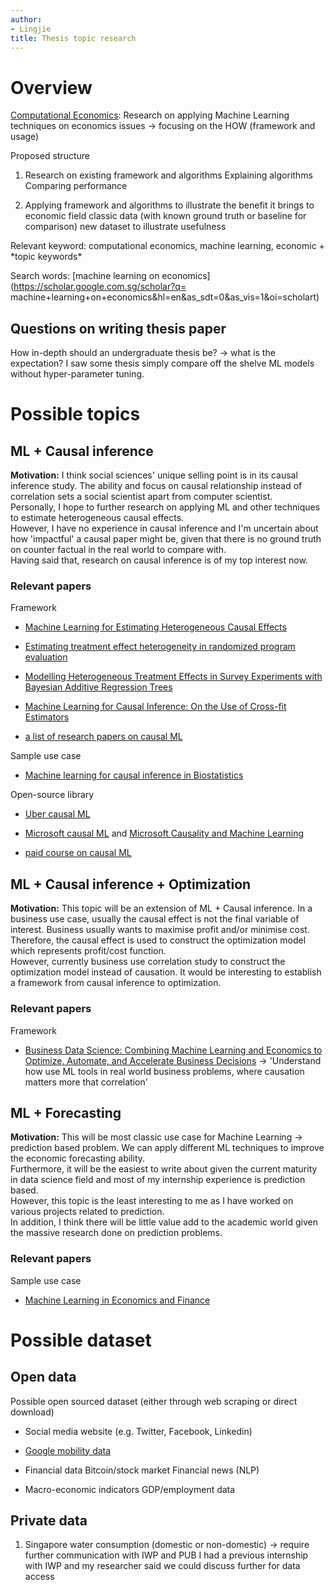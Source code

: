 ```yaml
---
author:
- Lingjie
title: Thesis topic research
---
```


# Overview

[Computational Economics](https://www.springer.com/journal/10614):
Research on applying Machine Learning techniques on economics issues
$\rightarrow$ focusing on the HOW (framework and usage)

Proposed structure

1.  Research on existing framework and algorithms Explaining algorithms
    Comparing performance

2.  Applying framework and algorithms to illustrate the benefit it
    brings to economic field classic data (with known ground truth or
    baseline for comparison) new dataset to illustrate usefulness

Relevant keyword: computational economics, machine learning, economic +
\*topic keywords\*

Search words: [machine learning on
economics](https://scholar.google.com.sg/scholar?q=
    machine+learning+on+economics&hl=en&as_sdt=0&as_vis=1&oi=scholart)

## Questions on writing thesis paper

How in-depth should an undergraduate thesis be? $\rightarrow$ what is
the expectation? I saw some thesis simply compare off the shelve ML
models without hyper-parameter tuning.

# Possible topics

## ML + Causal inference

**Motivation:** I think social sciences' unique selling point is in its
causal inference study. The ability and focus on causal relationship
instead of correlation sets a social scientist apart from computer
scientist.\
Personally, I hope to further research on applying ML and other
techniques to estimate heterogeneous causal effects.\
However, I have no experience in causal inference and I'm uncertain
about how 'impactful' a causal paper might be, given that there is no
ground truth on counter factual in the real world to compare with.\
Having said that, research on causal inference is of my top interest
now.

### Relevant papers

Framework

-   [Machine Learning for Estimating Heterogeneous Causal
    Effects](https://ideas.repec.org/p/ecl/stabus/3350.html)

-   [Estimating treatment effect heterogeneity in randomized program
    evaluation](https://imai.fas.harvard.edu/research/files/svm.pdf)

-   [Modelling Heterogeneous Treatment Effects in Survey Experiments
    with Bayesian Additive Regression
    Trees](https://academic.oup.com/poq/article-abstract/76/3/491/1893905)

-   [Machine Learning for Causal Inference: On the Use of Cross-fit
    Estimators](https://oce-ovid-com.libproxy1.nus.edu.sg/article/00001648-202105000-00012/HTML)

-   [a list of research papers on causal
    ML](https://github.com/jvpoulos/causal-ml)

Sample use case

-   [Machine learning for causal inference in
    Biostatistics](https://academic-oup-com.libproxy1.nus.edu.sg/biostatistics/article/21/2/336/5631847)

Open-source library

-   [Uber causal ML](https://github.com/uber/causalml)

-   [Microsoft causal ML](https://github.com/microsoft/EconML) and
    [Microsoft Causality and Machine
    Learning](https://www.microsoft.com/en-us/research/group/causal-inference/)

-   [paid course on causal
    ML](https://www.altdeep.ai/p/causal-ml-minicourse)

## ML + Causal inference + Optimization

**Motivation:** This topic will be an extension of ML + Causal
inference. In a business use case, usually the causal effect is not the
final variable of interest. Business usually wants to maximise profit
and/or minimise cost. Therefore, the causal effect is used to construct
the optimization model which represents profit/cost function.\
However, currently business use correlation study to construct the
optimization model instead of causation. It would be interesting to
establish a framework from causal inference to optimization.

### Relevant papers

Framework

-   [Business Data Science: Combining Machine Learning and Economics to
    Optimize, Automate, and Accelerate Business
    Decisions](https://www.oreilly.com/library/view/business-data-science/9781260452785/)
    $\rightarrow$ 'Understand how use ML tools in real world business
    problems, where causation matters more that correlation'

## ML + Forecasting

**Motivation:** This will be most classic use case for Machine Learning
$\rightarrow$ prediction based problem. We can apply different ML
techniques to improve the economic forecasting ability.\
Furthermore, it will be the easiest to write about given the current
maturity in data science field and most of my internship experience is
prediction based.\
However, this topic is the least interesting to me as I have worked on
various projects related to prediction.\
In addition, I think there will be little value add to the academic
world given the massive research done on prediction problems.

### Relevant papers

Sample use case

-   [Machine Learning in Economics and
    Finance](https://link-springer-com.libproxy1.nus.edu.sg/article/10.1007/s10614-021-10094-w)

# Possible dataset

## Open data

Possible open sourced dataset (either through web scraping or direct
download)

-   Social media website (e.g. Twitter, Facebook, Linkedin)

-   [Google mobility data](https://www.google.com/covid19/mobility/)

-   Financial data Bitcoin/stock market Financial news (NLP)

-   Macro-economic indicators GDP/employment data

## Private data

1.  Singapore water consumption (domestic or non-domestic) $\rightarrow$
    require further communication with IWP and PUB I had a previous
    internship with IWP and my researcher said we could discuss further
    for data access
